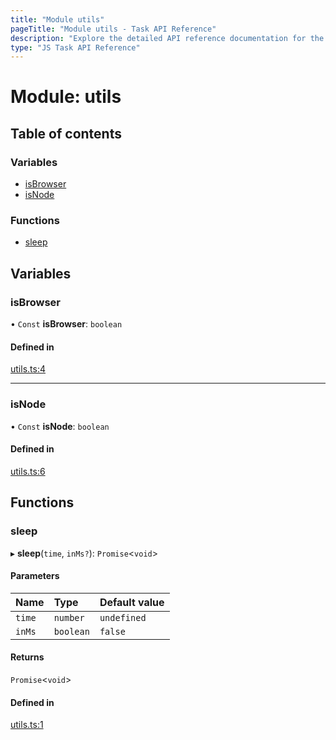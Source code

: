 ```yaml
---
title: "Module utils"
pageTitle: "Module utils - Task API Reference"
description: "Explore the detailed API reference documentation for the Module utils within the Task API SDK for the Golem Network."
type: "JS Task API Reference"
---
```

# Module: utils

## Table of contents

### Variables

- [isBrowser](utils#isbrowser)
- [isNode](utils#isnode)

### Functions

- [sleep](utils#sleep)

## Variables

### isBrowser

• `Const` **isBrowser**: `boolean`

#### Defined in

[utils.ts:4](https://github.com/golemfactory/golem-sdk-task-executor/blob/a31d1c9/src/utils.ts#L4)

___

### isNode

• `Const` **isNode**: `boolean`

#### Defined in

[utils.ts:6](https://github.com/golemfactory/golem-sdk-task-executor/blob/a31d1c9/src/utils.ts#L6)

## Functions

### sleep

▸ **sleep**(`time`, `inMs?`): `Promise`\<`void`\>

#### Parameters

| Name | Type | Default value |
| :------ | :------ | :------ |
| `time` | `number` | `undefined` |
| `inMs` | `boolean` | `false` |

#### Returns

`Promise`\<`void`\>

#### Defined in

[utils.ts:1](https://github.com/golemfactory/golem-sdk-task-executor/blob/a31d1c9/src/utils.ts#L1)
